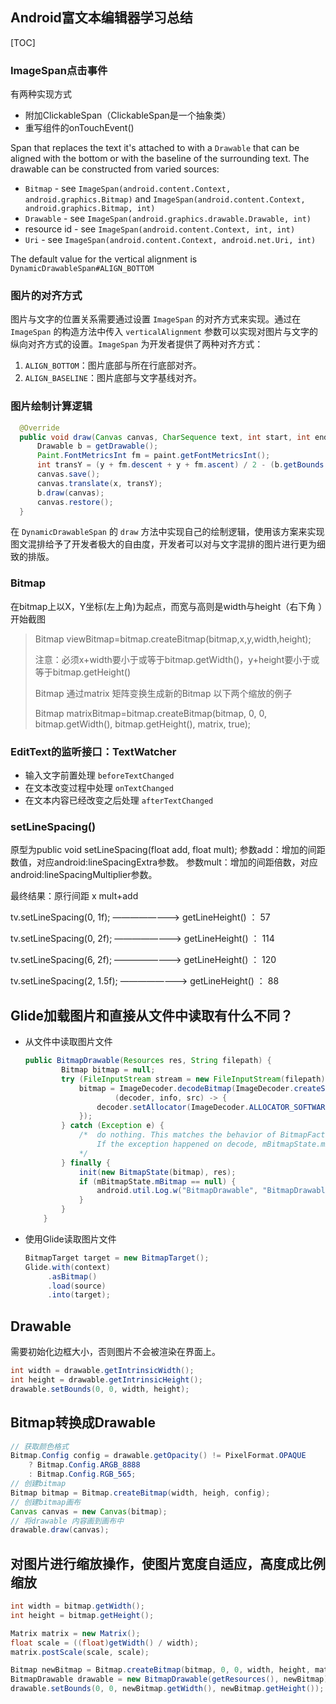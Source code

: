 ## Android富文本编辑器学习总结



[TOC]

### ImageSpan点击事件

有两种实现方式

- 附加ClickableSpan（ClickableSpan是一个抽象类）
- 重写组件的onTouchEvent() 

Span that replaces the text it's attached to with a `Drawable` that can be aligned with the bottom or with the baseline of the surrounding text. The drawable can be constructed from varied sources:

- `Bitmap` - see `ImageSpan(android.content.Context, android.graphics.Bitmap)` and `ImageSpan(android.content.Context, android.graphics.Bitmap, int)`
- `Drawable` - see `ImageSpan(android.graphics.drawable.Drawable, int)`
- resource id - see `ImageSpan(android.content.Context, int, int)`
- `Uri` - see `ImageSpan(android.content.Context, android.net.Uri, int)`

The default value for the vertical alignment is `DynamicDrawableSpan#ALIGN_BOTTOM`



### 图片的对齐方式

图片与文字的位置关系需要通过设置 `ImageSpan` 的对齐方式来实现。通过在 `ImageSpan` 的构造方法中传入 `verticalAlignment` 参数可以实现对图片与文字的纵向对齐方式的设置。`ImageSpan` 为开发者提供了两种对齐方式：

1. `ALIGN_BOTTOM`：图片底部与所在行底部对齐。
2. `ALIGN_BASELINE`：图片底部与文字基线对齐。



### 图片绘制计算逻辑

```java
  @Override    
  public void draw(Canvas canvas, CharSequence text, int start, int end,                                    float x, int top, int y, int bottom, Paint paint) {        
      Drawable b = getDrawable();        
      Paint.FontMetricsInt fm = paint.getFontMetricsInt();        
      int transY = (y + fm.descent + y + fm.ascent) / 2 - (b.getBounds().bottom + b.getBounds().top) / 2;        
      canvas.save();        
      canvas.translate(x, transY);        
      b.draw(canvas);        
      canvas.restore();
  }
```

在 `DynamicDrawableSpan` 的 `draw` 方法中实现自己的绘制逻辑，使用该方案来实现图文混排给予了开发者极大的自由度，开发者可以对与文字混排的图片进行更为细致的排版。





### Bitmap

在bitmap上以X，Y坐标(左上角)为起点，而宽与高则是width与height（右下角 ）开始截图

> Bitmap viewBitmap=bitmap.createBitmap(bitmap,x,y,width,height);
>
> 注意：必须x+width要小于或等于bitmap.getWidth()，y+height要小于或等于bitmap.getHeight() 
>
> Bitmap 通过matrix 矩阵变换生成新的Bitmap   以下两个缩放的例子
>
> Bitmap matrixBitmap=bitmap.createBitmap(bitmap, 0, 0, bitmap.getWidth(), bitmap.getHeight(),  matrix, true);







### EditText的监听接口：TextWatcher

- 输入文字前置处理 `beforeTextChanged`
- 在文本改变过程中处理 `onTextChanged`
- 在文本内容已经改变之后处理 `afterTextChanged`





### setLineSpacing()

原型为public void setLineSpacing(float add, float mult); 
参数add：增加的间距数值，对应android:lineSpacingExtra参数。 
参数mult：增加的间距倍数，对应android:lineSpacingMultiplier参数。

最终结果：原行间距 x mult+add 

tv.setLineSpacing(0, 1f); ————————> getLineHeight() ： 57

tv.setLineSpacing(0, 2f); ————————> getLineHeight() ： 114

tv.setLineSpacing(6, 2f); ————————> getLineHeight() ： 120

tv.setLineSpacing(2, 1.5f); ————————> getLineHeight() ： 88



## Glide加载图片和直接从文件中读取有什么不同？

- 从文件中读取图片文件

  ```java
  public BitmapDrawable(Resources res, String filepath) {
          Bitmap bitmap = null;
          try (FileInputStream stream = new FileInputStream(filepath)) {
              bitmap = ImageDecoder.decodeBitmap(ImageDecoder.createSource(res, stream),
                      (decoder, info, src) -> {
                  decoder.setAllocator(ImageDecoder.ALLOCATOR_SOFTWARE);
              });
          } catch (Exception e) {
              /*  do nothing. This matches the behavior of BitmapFactory.decodeFile()
                  If the exception happened on decode, mBitmapState.mBitmap will be null.
              */
          } finally {
              init(new BitmapState(bitmap), res);
              if (mBitmapState.mBitmap == null) {
                  android.util.Log.w("BitmapDrawable", "BitmapDrawable cannot decode " + filepath);
              }
          }
      }
  ```

- 使用Glide读取图片文件

  ```java
  BitmapTarget target = new BitmapTarget();
  Glide.with(context)
       .asBitmap()
       .load(source)
       .into(target);
  ```

  



## Drawable

需要初始化边框大小，否则图片不会被渲染在界面上。

```java
int width = drawable.getIntrinsicWidth();
int height = drawable.getIntrinsicHeight();
drawable.setBounds(0, 0, width, height);
```





## Bitmap转换成Drawable

```java
// 获取颜色格式
Bitmap.Config config = drawable.getOpacity() != PixelFormat.OPAQUE 
    ? Bitmap.Config.ARGB_8888
    : Bitmap.Config.RGB_565;
// 创建bitmap
Bitmap bitmap = Bitmap.createBitmap(width, heigh, config);
// 创建bitmap画布
Canvas canvas = new Canvas(bitmap);
// 将drawable 内容画到画布中
drawable.draw(canvas);
```





## 对图片进行缩放操作，使图片宽度自适应，高度成比例缩放

```java
int width = bitmap.getWidth();
int height = bitmap.getHeight();

Matrix matrix = new Matrix();
float scale = ((float)getWidth() / width);
matrix.postScale(scale, scale);

Bitmap newBitmap = Bitmap.createBitmap(bitmap, 0, 0, width, height, matrix, true);
BitmapDrawable drawable = new BitmapDrawable(getResources(), newBitmap);
drawable.setBounds(0, 0, newBitmap.getWidth(), newBitmap.getHeight());
```

